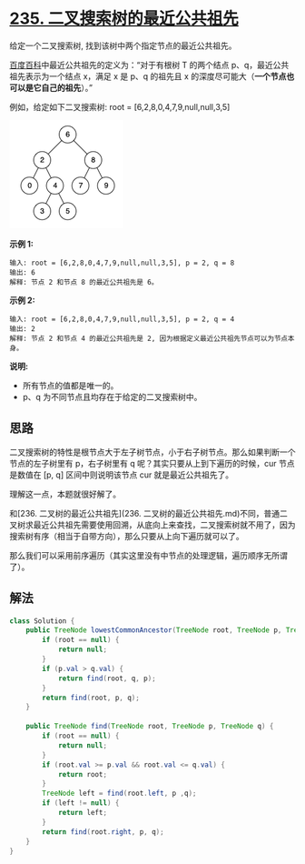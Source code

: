 # [235. 二叉搜索树的最近公共祖先](https://leetcode.cn/problems/lowest-common-ancestor-of-a-binary-search-tree/)

给定一个二叉搜索树, 找到该树中两个指定节点的最近公共祖先。

[百度百科](https://baike.baidu.com/item/最近公共祖先/8918834?fr=aladdin)中最近公共祖先的定义为：“对于有根树 T 的两个结点 p、q，最近公共祖先表示为一个结点 x，满足 x 是 p、q 的祖先且 x 的深度尽可能大（**一个节点也可以是它自己的祖先**）。”

例如，给定如下二叉搜索树: root = [6,2,8,0,4,7,9,null,null,3,5]

![img](images/235-1.png)

 

**示例 1:**

```
输入: root = [6,2,8,0,4,7,9,null,null,3,5], p = 2, q = 8
输出: 6 
解释: 节点 2 和节点 8 的最近公共祖先是 6。
```

**示例 2:**

```
输入: root = [6,2,8,0,4,7,9,null,null,3,5], p = 2, q = 4
输出: 2
解释: 节点 2 和节点 4 的最近公共祖先是 2, 因为根据定义最近公共祖先节点可以为节点本身。
```

**说明:**

- 所有节点的值都是唯一的。
- p、q 为不同节点且均存在于给定的二叉搜索树中。

## 思路

二叉搜索树的特性是根节点大于左子树节点，小于右子树节点。那么如果判断一个节点的左子树里有 p，右子树里有 q 呢？其实只要从上到下遍历的时候，cur 节点是数值在 [p, q] 区间中则说明该节点 cur 就是最近公共祖先了。

理解这一点，本题就很好解了。

和[236. 二叉树的最近公共祖先](236. 二叉树的最近公共祖先.md)不同，普通二叉树求最近公共祖先需要使用回溯，从底向上来查找，二叉搜索树就不用了，因为搜索树有序（相当于自带方向），那么只要从上向下遍历就可以了。

那么我们可以采用前序遍历（其实这里没有中节点的处理逻辑，遍历顺序无所谓了）。

## 解法

```java
class Solution {
    public TreeNode lowestCommonAncestor(TreeNode root, TreeNode p, TreeNode q) {
        if (root == null) {
            return null;
        }
        if (p.val > q.val) {
            return find(root, q, p);
        }
        return find(root, p, q);
    }

    public TreeNode find(TreeNode root, TreeNode p, TreeNode q) {
        if (root == null) {
            return null;
        }
        if (root.val >= p.val && root.val <= q.val) {
            return root;
        }
        TreeNode left = find(root.left, p ,q);
        if (left != null) {
            return left;
        }
        return find(root.right, p, q);
    }
}
```

